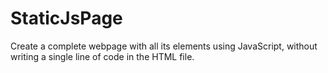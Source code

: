 # StaticJsPage
Create a complete webpage with all its elements using JavaScript, without writing a single line of code in the HTML file.
